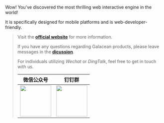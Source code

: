 
Wow! You've discovered the most thrilling web interactive engine in the world! 

It is specifically designed for mobile platforms and is web-developer-friendly.

> Visit the **[official website](https://galacean.antgroup.com/)** for more information.
>
> If you have any questions regarding Galacean products, please leave messages in the **[dicussion](https://github.com/orgs/galacean/discussions)**.
>
> For individuals utilizing *Wechat* or *DingTalk*, feel free to get in touch with us.
>
> | 微信公众号| 钉钉群|
> |--------|-----|
> |<img width="100" height="100" src="https://mdn.alipayobjects.com/huamei_2uqjce/afts/img/A*uinbS4soUJAAAAAAAAAAAAAADsF_AQ/fmt.webp" alt="">|<img width="100" height="100" src="https://mdn.alipayobjects.com/huamei_2uqjce/afts/img/A*8RKoRZmX0VgAAAAAAAAAAAAADsF_AQ/original" alt="">|
